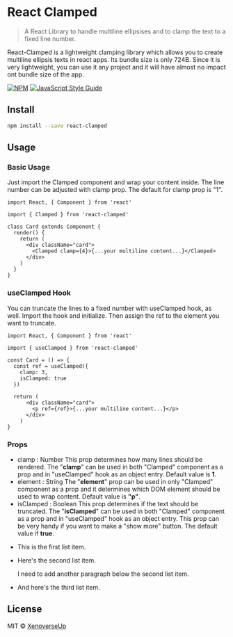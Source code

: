# React Clamped

> A React Library to handle multiline ellipsises and to clamp the text to a fixed line number.

React-Clamped is a lightweight clamping library which allows you to create multiline ellipsis texts in react apps. Its bundle size is only 724B. Since it is very lightweight, you can use it any project and it will have almost no impact ont bundle size of the app.

[![NPM](https://img.shields.io/npm/v/react-clamped.svg)](https://www.npmjs.com/package/react-clamped) [![JavaScript Style Guide](https://img.shields.io/badge/code_style-standard-brightgreen.svg)](https://standardjs.com)

## Install

```bash
npm install --save react-clamped
```

## Usage

### Basic Usage

Just import the Clamped component and wrap your content inside. The line number can be adjusted with clamp prop. The default for clamp prop is "1".

```tsx
import React, { Component } from 'react'

import { Clamped } from 'react-clamped'

class Card extends Component {
  render() {
    return (
      <div className="card">
        <Clamped clamp={4}>{...your multiline content...}</Clamped>
      </div>
    )
  }
}
```

### useClamped Hook

You can truncate the lines to a fixed number with useClamped hook, as well. Import the hook and initialize. Then assign the ref to the element you want to truncate.


```tsx
import React, { Component } from 'react'

import { useClamped } from 'react-clamped'

const Card = () => {
  const ref = useClamped({
    clamp: 3,
    isClamped: true
  })
  
  return (
      <div className="card">
        <p ref={ref}>{...your multiline content...}</p>
      </div>
    )
}
```

### Props

- clamp : Number
    This prop determines how many lines should be rendered. The "**clamp**" can be used in both "Clamped" component as a prop and in "useClamped" hook as an object entry. Default value is **1**.
- element : String
    The "**element**" prop can be used in only "Clamped" component as a prop and it determines which DOM element should be used to wrap content. Default value is **"p"**.
- isClamped : Boolean
    This prop determines if the text should be truncated. The "**isClamped**" can be used in both "Clamped" component as a prop and in "useClamped" hook as an object entry. This prop can be very handy if you want to make a "show more" button. The default value if **true**.


*   This is the first list item.
*   Here's the second list item.

    I need to add another paragraph below the second list item.

*   And here's the third list item.

## License

MIT © [XenoverseUp](https://github.com/XenoverseUp)
